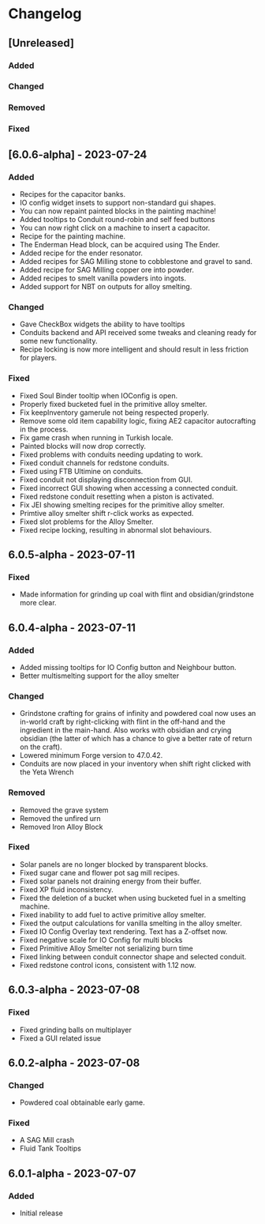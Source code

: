 # Changelog

## [Unreleased]

### Added

### Changed

### Removed

### Fixed

## [6.0.6-alpha] - 2023-07-24

### Added
- Recipes for the capacitor banks.
- IO config widget insets to support non-standard gui shapes.
- You can now repaint painted blocks in the painting machine!
- Added tooltips to Conduit round-robin and self feed buttons
- You can now right click on a machine to insert a capacitor.
- Recipe for the painting machine.
- The Enderman Head block, can be acquired using The Ender.
- Added recipe for the ender resonator.
- Added recipes for SAG Milling stone to cobblestone and gravel to sand.
- Added recipe for SAG Milling copper ore into powder.
- Added recipes to smelt vanilla powders into ingots.
- Added support for NBT on outputs for alloy smelting.

### Changed
- Gave CheckBox widgets the ability to have tooltips
- Conduits backend and API received some tweaks and cleaning ready for some new functionality.
- Recipe locking is now more intelligent and should result in less friction for players.

### Fixed
- Fixed Soul Binder tooltip when IOConfig is open.
- Properly fixed bucketed fuel in the primitive alloy smelter.
- Fix keepInventory gamerule not being respected properly.
- Remove some old item capability logic, fixing AE2 capacitor autocrafting in the process.
- Fix game crash when running in Turkish locale.
- Painted blocks will now drop correctly.
- Fixed problems with conduits needing updating to work.
- Fixed conduit channels for redstone conduits.
- Fixed using FTB Ultimine on conduits.
- Fixed conduit not displaying disconnection from GUI.
- Fixed incorrect GUI showing when accessing a connected conduit.
- Fixed redstone conduit resetting when a piston is activated.
- Fix JEI showing smelting recipes for the primitive alloy smelter.
- Primtive alloy smelter shift r-click works as expected.
- Fixed slot problems for the Alloy Smelter.
- Fixed recipe locking, resulting in abnormal slot behaviours.

## 6.0.5-alpha - 2023-07-11

### Fixed
- Made information for grinding up coal with flint and obsidian/grindstone more clear.

## 6.0.4-alpha - 2023-07-11

### Added
- Added missing tooltips for IO Config button and Neighbour button.
- Better multismelting support for the alloy smelter

### Changed
- Grindstone crafting for grains of infinity and powdered coal now uses an in-world craft by right-clicking with flint in the off-hand and the ingredient in the main-hand. Also works with obsidian and crying obsidian (the latter of which has a chance to give a better rate of return on the craft).
- Lowered minimum Forge version to 47.0.42.
- Conduits are now placed in your inventory when shift right clicked with the Yeta Wrench

### Removed
- Removed the grave system
- Removed the unfired urn
- Removed Iron Alloy Block

### Fixed
- Solar panels are no longer blocked by transparent blocks.
- Fixed sugar cane and flower pot sag mill recipes.
- Fixed solar panels not draining energy from their buffer.
- Fixed XP fluid inconsistency.
- Fixed the deletion of a bucket when using bucketed fuel in a smelting machine.
- Fixed inability to add fuel to active primitive alloy smelter.
- Fixed the output calculations for vanilla smelting in the alloy smelter.
- Fixed IO Config Overlay text rendering. Text has a Z-offset now.
- Fixed negative scale for IO Config for multi blocks
- Fixed Primitive Alloy Smelter not serializing burn time
- Fixed linking between conduit connector shape and selected conduit.
- Fixed redstone control icons, consistent with 1.12 now.

## 6.0.3-alpha - 2023-07-08

### Fixed
- Fixed grinding balls on multiplayer
- Fixed a GUI related issue

## 6.0.2-alpha - 2023-07-08

### Changed
- Powdered coal obtainable early game.

### Fixed
- A SAG Mill crash
- Fluid Tank Tooltips

## 6.0.1-alpha - 2023-07-07

### Added
- Initial release
